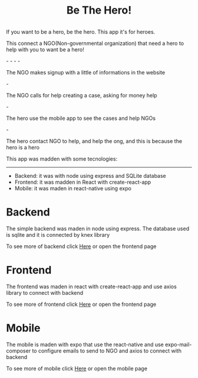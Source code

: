 <h1 align="center">Be The Hero!</h1>
<div align="center">
	<img src="https://czzusq.dm.files.1drv.com/y4m6lWbv0O64XgIhZd1NZtBfsP30Bp4vHMRw4cTdTvotX_klFY_lyoHOGb2pA1r7KaB8GVcSzGkJYREv8Pc2h9aIg_-gK9W79PgZ_IODFgYNEskN1o0FqmroyE-wpbIFQhy72yWinW0xY6rsOgiQp_nPOLaPhkd-0jkvaDK5pj6JEMoZOQBDl2GmiWJRSIRvopcGUdrclx3cGxkuUBFvJ9e0w?width=336&height=251&cropmode=none" alt="" />
</div>

<p>If you want to be a hero, be the hero. This app it's for heroes.</p>
<p>This connect a NGO(Non-governmental organization) that need a hero to help with you to want be a hero!</p>
- - -
- <p>The NGO makes signup with a little of informations in the website</p>
- <p>The NGO calls for help creating a case, asking for money help</p>
- <p>The hero use the mobile app to see the cases and help NGOs</p>
- <p>The hero contact NGO to help, and help the ong, and this is because the hero is a hero</p>

<p>This app was madden with some tecnologies:</p>

- - -
- Backend: it was with node using express and SQLite database
- Frontend: it was madden in React with create-react-app
- Mobile: it was maden in react-native using expo

# Backend
<p>The simple backend was maden in node using express. The database used is sqlite and it is connected by knex library</p>
<p>To see more of backend click <a href="https://github.com/Luan-Farias/Be-The-Hero/tree/master/backend">Here</a> or open the frontend page</p>

# Frontend
<p>The frontend was maden in react with create-react-app and use axios library to connect with backend</p>
<p>To see more of frontend click <a href="https://github.com/Luan-Farias/Be-The-Hero/tree/master/frontend">Here</a> or open the frontend page</p>

# Mobile
<p>The mobile is maden with expo that use the react-native and use expo-mail-composer to configure emails to send to NGO and axios to connect with backend</p>
<p>To see more of mobile click <a href="https://github.com/Luan-Farias/Be-The-Hero/tree/master/mobile">Here</a> or open the mobile page</p>
